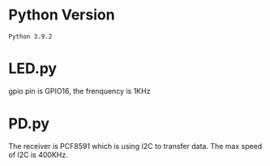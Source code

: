 # Python Version
```Python 3.9.2```

# LED.py
gpio pin is GPIO16, the frenquency is 1KHz

# PD.py
The receiver is PCF8591 which is using I2C to transfer data. 
The max speed of I2C is 400KHz.